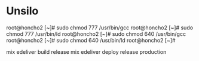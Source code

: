 # Unsilo

root@honcho2 [~]# sudo chmod 777 /usr/bin/gcc
root@honcho2 [~]# sudo chmod 777 /usr/bin/ld
root@honcho2 [~]# sudo chmod 640 /usr/bin/gcc
root@honcho2 [~]# sudo chmod 640 /usr/bin/ld
root@honcho2 [~]# 

mix edeliver build release
mix edeliver deploy release production

